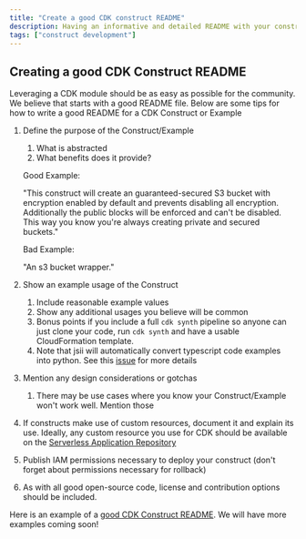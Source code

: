 ```yaml
---
title: "Create a good CDK construct README"
description: Having an informative and detailed README with your construct greatly helps adoption. Here are some tips.
tags: ["construct development"]
---
```


## Creating a good CDK Construct README

Leveraging a CDK module should be as easy as possible for the community. We believe that starts with a good README file. Below are some tips for how to write a good README for a CDK Construct or Example

1. Define the purpose of the Construct/Example
    1. What is abstracted
    1. What benefits does it provide?

    Good Example:

    "This construct will create an guaranteed-secured S3 bucket with encryption enabled by default and prevents disabling all encryption. Additionally the public blocks will be enforced and can't be disabled. This way you know you're always creating private and secured buckets."

    Bad Example:

    "An s3 bucket wrapper."

1. Show an example usage of the Construct
    1. Include reasonable example values
    1. Show any additional usages you believe will be common
    1. Bonus points if you include a full `cdk synth` pipeline so anyone can just clone your code, run `cdk synth` and have a usable CloudFormation template.
    1. Note that jsii will automatically convert typescript code examples into python. See this [issue](https://github.com/aws/jsii/issues/826) for more details

1. Mention any design considerations or gotchas
    1. There may be use cases where you know your Construct/Example won't work well. Mention those

1. If constructs make use of custom resources, document it and explain its use. Ideally, any custom resource you use for CDK should be available on the [Serverless Application Repository](https://aws.amazon.com/serverless/serverlessrepo/)

1. Publish IAM permissions necessary to deploy your construct (don't forget about permissions necessary for rollback)

1. As with all good open-source code, license and contribution options should be included.

Here is an example of a [good CDK Construct README](https://github.com/mbonig/secure-bucket). We will have more examples coming soon!
